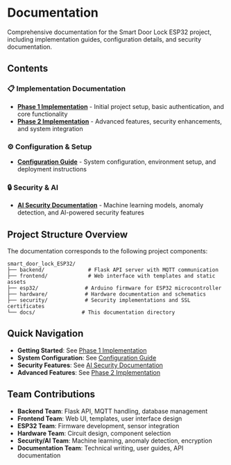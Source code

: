 # Documentation

Comprehensive documentation for the Smart Door Lock ESP32 project, including implementation guides, configuration details, and security documentation.

## Contents

### 📋 Implementation Documentation

- **[Phase 1 Implementation](phase1_implementation.md)** - Initial project setup, basic authentication, and core functionality
- **[Phase 2 Implementation](phase2_implementation.md)** - Advanced features, security enhancements, and system integration

### ⚙️ Configuration & Setup

- **[Configuration Guide](configuration.md)** - System configuration, environment setup, and deployment instructions

### 🔒 Security & AI

- **[AI Security Documentation](ai_sec.md)** - Machine learning models, anomaly detection, and AI-powered security features

## Project Structure Overview

The documentation corresponds to the following project components:

```text
smart_door_lock_ESP32/
├── backend/              # Flask API server with MQTT communication
├── frontend/             # Web interface with templates and static assets
├── esp32/               # Arduino firmware for ESP32 microcontroller
├── hardware/            # Hardware documentation and schematics
├── security/            # Security implementations and SSL certificates
└── docs/               # This documentation directory
```

## Quick Navigation

- **Getting Started**: See [Phase 1 Implementation](phase1_implementation.md)
- **System Configuration**: See [Configuration Guide](configuration.md)
- **Security Features**: See [AI Security Documentation](ai_sec.md)
- **Advanced Features**: See [Phase 2 Implementation](phase2_implementation.md)

## Team Contributions

- **Backend Team**: Flask API, MQTT handling, database management
- **Frontend Team**: Web UI, templates, user interface design
- **ESP32 Team**: Firmware development, sensor integration
- **Hardware Team**: Circuit design, component selection
- **Security/AI Team**: Machine learning, anomaly detection, encryption
- **Documentation Team**: Technical writing, user guides, API documentation
